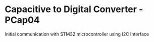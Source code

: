 # Capacitive to Digital Converter - PCap04 #
Initial communication with STM32 microcontroller using I2C Interface
